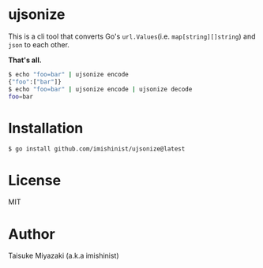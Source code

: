 # ujsonize

This is a cli tool that converts Go's `url.Values`(i.e. `map[string][]string`)
and `json` to each other.

**That's all.**

```bash
$ echo "foo=bar" | ujsonize encode
{"foo":["bar"]}
$ echo "foo=bar" | ujsonize encode | ujsonize decode
foo=bar
```

# Installation

```
$ go install github.com/imishinist/ujsonize@latest
```

# License

MIT

# Author

Taisuke Miyazaki (a.k.a imishinist)

